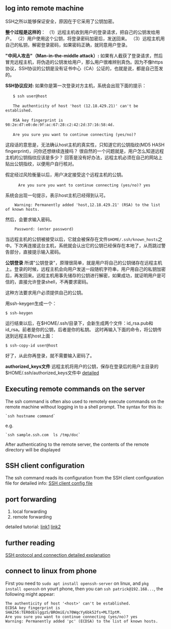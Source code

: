 log into remote machine
---
SSH之所以能够保证安全，原因在于它采用了公钥加密。

**整个过程是这样的**：
（1）远程主机收到用户的登录请求，把自己的公钥发给用户。
（2）用户使用这个公钥，将登录密码加密后，发送回来。
（3）远程主机用自己的私钥，解密登录密码，如果密码正确，就同意用户登录。

**"中间人攻击"（Man-in-the-middle attack）:**
如果有人截获了登录请求，然后冒充远程主机，将伪造的公钥发给用户，那么用户很难辨别真伪。因为不像https协议，SSH协议的公钥是没有证书中心（CA）公证的，也就是说，都是自己签发的。

**SSH协议应对:**
如果你是第一次登录对方主机，系统会出现下面的提示：

    　　$ ssh user@host
                                                                                
    　　The authenticity of host 'host (12.18.429.21)' can't be established.
                                                                                
    　　RSA key fingerprint is 98:2e:d7:e0:de:9f:ac:67:28:c2:42:2d:37:16:58:4d.
                                                                                
    　　Are you sure you want to continue connecting (yes/no)?

这段话的意思是，无法确认host主机的真实性，只知道它的公钥指纹(MD5 HASH fingerprint)，问你还想继续连接吗？
很自然的一个问题就是，用户怎么知道远程主机的公钥指纹应该是多少？
回答是没有好办法，远程主机必须在自己的网站上贴出公钥指纹，以便用户自行核对。

假定经过风险衡量以后，用户决定接受这个远程主机的公钥。

`    　Are you sure you want to continue connecting (yes/no)? yes`

系统会出现一句提示，表示host主机已经得到认可。

`    Warning: Permanently added 'host,12.18.429.21' (RSA) to the list of known hosts.`

然后，会要求输入密码。

`    Password: (enter password)`

当远程主机的公钥被接受以后，它就会被保存在文件`$HOME/.ssh/known_hosts`之中。下次再连接这台主机，系统就会认出它的公钥已经保存在本地了，从而跳过警告部分，直接提示输入密码。

**公钥登录**
所谓"公钥登录"，原理很简单，就是用户将自己的公钥储存在远程主机上。登录的时候，远程主机会向用户发送一段随机字符串，用户用自己的私钥加密后，再发回来。远程主机用事先储存的公钥进行解密，如果成功，就证明用户是可信的，直接允许登录shell，不再要求密码。

这种方法要求用户必须提供自己的公钥。


用ssh-keygen生成一个：

    $ ssh-keygen

运行结束以后，在$HOME/.ssh/目录下，会新生成两个文件：id_rsa.pub和id_rsa。前者是你的公钥，后者是你的私钥。
这时再输入下面的命令，将公钥传送到远程主机host上面：

    $ ssh-copy-id user@host

好了，从此你再登录，就不需要输入密码了。

**authorized_keys文件**
远程主机将用户的公钥，保存在登录后的用户主目录的$HOME/.ssh/authorized_keys文件中
[detailed](http://www.ruanyifeng.com/blog/2011/12/ssh_remote_login.html)

Executing remote commands on the server
---
The ssh command is often also used to remotely execute commands on the remote machine without logging in to a shell prompt. The syntax for this is:

    `ssh hostname command`
e.g.

    `ssh sample.ssh.com  ls /tmp/doc`

After authenticating to the remote server, the contents of the remote directory will be displayed

SSH client configuration
---
The ssh command reads its configuration from the SSH client configuration file
for detailed info: [SSH client config file](https://www.ssh.com/ssh/config/)

port forwarding
---
1. local forwarding
2. remote forwarding

detailed tutorial: [link1](http://www.ruanyifeng.com/blog/2011/12/ssh_port_forwarding.html)
                   [link2](https://jeremyxu2010.github.io/2018/12/ssh%E7%9A%84%E4%B8%89%E7%A7%8D%E7%AB%AF%E5%8F%A3%E8%BD%AC%E5%8F%91/)

## further reading

[SSH protocol and connection detailed explanation](https://segmentfault.com/a/1190000011395818)

connect to linux from phone
---
First you need to `sudo apt install openssh-server` on linux, 
and `pkg install openssh` on yourt phone, 
then you can `ssh patrick@192.168...`, the following might appear:
```
The authenticity of host '<host>' can't be established.
ECDSA key fingerprint is    SHA256:TER0dEslggzS/BROmiE/s70WqcYy6bk52fs+MLTIptM.
Are you sure you want to continue connecting (yes/no)? yes
Warning: Permanently added 'pc' (ECDSA) to the list of known hosts.
```
